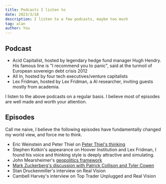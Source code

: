 ```yaml
---
title: Podcasts I listen to
date: 2023/3/18
description: I listen to a few podcasts, maybe too much
tag: alan
author: You
---
```


## Podcast

- Acid Capitalist,  hosted by legendary hedge fund manager Hugh Hendry. His famous line is "I recommend you to panic", said at the turmoil of European sovereign debt crisis 2012
- All In, hosted by four tech executives/venture capitalists
- Lex Fridman, hosted by Lex Fridman, a AI researcher, inviting guests mostly from academia.

I listen to the above podcasts on a regular basis. I believe most of episodes are well made and worth your attention.

## Episodes

Call me naive, I believe the following episodes have fundamentally changed my world view, and force me to think.

- Eric Weinstein and Peter Thiel on [Peter Thiel's thinking](https://www.youtube.com/watch?v=nM9f0W2KD5s)
- Stephen Kotkin's appearance on Hoover Institution and Lex Fridman, I found his voice and thinking style is deeply attractive and simulating.
- John Mearsheimer's [geopolitics framework](https://www.youtube.com/watch?v=m-2Oy3MVyyA)
- [Mark Zuckerberg's discussion with Patrick Collison and Tyler Cowen](https://www.youtube.com/watch?v=OuvrZFJLXSk)
- Stan Druckenmiller's interview on Real Vision
- Cambell Harvey's interview on Top Trader Unplugged and Real Vision